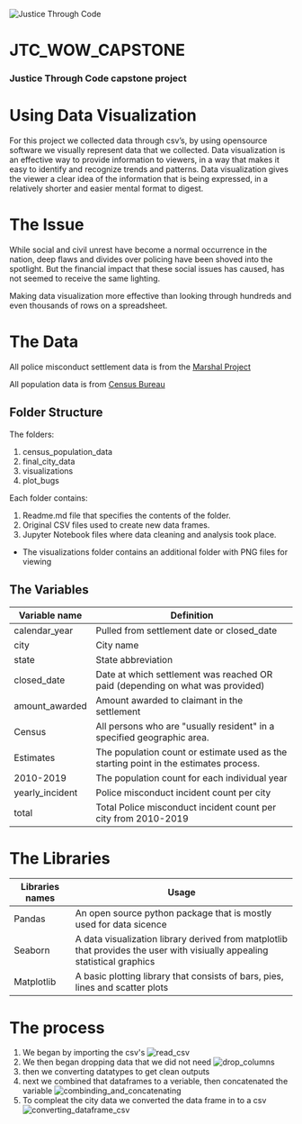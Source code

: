 ![Justice Through Code](https://github.com/shethinksnyc/JTC_WOW_CAPSTONE/blob/main/readme_img/jtc.png?raw=true)


#  JTC_WOW_CAPSTONE
### Justice Through Code capstone project


# Using Data Visualization 

For this project we collected data through csv’s, by using opensource software we visually represent data that we collected. Data visualization is an effective way to provide information to viewers, in a way that makes it easy to identify and recognize trends and patterns. Data visualization gives the viewer a clear idea of the information that is being expressed, in a relatively shorter and easier mental format to digest.

# The Issue 
While social and civil unrest have become a normal occurrence in the nation, deep flaws and divides over policing have been shoved into the spotlight. But the financial impact that these social issues has caused, has not seemed to receive the same lighting.

Making data visualization more effective than looking through hundreds and even thousands of rows on a spreadsheet.

# The Data

All police misconduct settlement data is from the [Marshal Project](https://github.com/themarshallproject/police-settlements) 

All population data is from [Census Bureau](https://www.census.gov/)

## Folder Structure
The folders:
1. census_population_data
2. final_city_data
3. visualizations
4. plot_bugs

Each folder contains:
1. Readme.md file that specifies the contents of the folder.
2. Original CSV files used to create new data frames.
3. Jupyter Notebook files where data cleaning and analysis took place.
* The visualizations folder contains an additional folder with PNG files for viewing

## The Variables
Variable name | Definition
--------------| -----------------
calendar_year | Pulled from settlement date or closed_date
city | City name
state | State abbreviation
closed_date | Date at which settlement was reached OR paid (depending on what was provided)
amount_awarded | Amount awarded to claimant in the settlement
Census | All persons who are "usually resident" in a specified geographic area.
Estimates    | The population count or estimate used as the starting point in the estimates process.
2010-2019 | The population count for each individual year
yearly_incident | Police misconduct incident count per city 
total  | Total Police misconduct incident count per city from 2010-2019

# The Libraries
Libraries names | Usage 
---------|----------------------------------
Pandas  | An open source python package that is mostly used for data sicence
Seaborn | A data visualization library derived from matplotlib that provides the user with visiually appealing statistical graphics 
Matplotlib | A basic plotting library that consists of bars, pies, lines and scatter plots 

# The process 
1. We began by importing the csv's 
![read_csv](https://github.com/shethinksnyc/JTC_WOW_CAPSTONE/blob/main/readme_img/read_csv.png?raw=true)
2. We then began dropping data that we did not need ![drop_columns](https://github.com/shethinksnyc/JTC_WOW_CAPSTONE/blob/main/readme_img/drop_columns.png?raw=true)
3. then we converting datatypes to get clean outputs 
4. next we combined that dataframes to a veriable, then concatenated the variable ![combinding_and_concatenating](http://localhost:8889/files/readme_img/concat.png)
5. To compleat the city data we converted the data frame in to a csv ![converting_dataframe_csv](http://localhost:8889/files/readme_img/to_csv.png)
